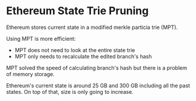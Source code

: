 # Ethereum State Trie Pruning

Ethereum stores current state in a modified merkle particia trie (MPT).

Using MPT is more efficient:
- MPT does not need to look at the entire state trie
- MPT only needs to recalculate the edited branch's hash

MPT solved the speed of calculating branch's hash but there is a problem of memory storage.

Ethereum's current state is around 25 GB and 300 GB including all the past states. 
On top of that, size is only going to increase. 

